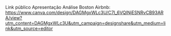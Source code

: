 Link público Apresentação Análise Boston Airbnb:
https://www.canva.com/design/DAGMgxWLc3U/C7I_6VQINjESNRvCB93ARA/view?utm_content=DAGMgxWLc3U&utm_campaign=designshare&utm_medium=link&utm_source=editor
